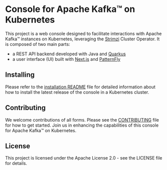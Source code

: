 # Console for Apache Kafka™ on Kubernetes

This project is a web console designed to facilitate interactions with Apache Kafka™ instances on Kubernetes, leveraging the [Strimzi](https://strimzi.io) Cluster Operator.
It is composed of two main parts:

- a REST API backend developed with Java and [Quarkus](https://quarkus.io/)
- a user interface (UI) built with [Next.js](https://nextjs.org/) and [PatternFly](https://patternfly.org)

## Installing

Please refer to the [installation README](./install/README.md) file for detailed information about how to install the latest release of the console in a Kubernetes cluster.

## Contributing

We welcome contributions of all forms. Please see the [CONTRIBUTING](./CONTRIBUTING.md) file for how to get started.
Join us in enhancing the capabilities of this console for Apache Kafka™ on Kubernetes.

## License

This project is licensed under the Apache License 2.0 - see the LICENSE file for details.